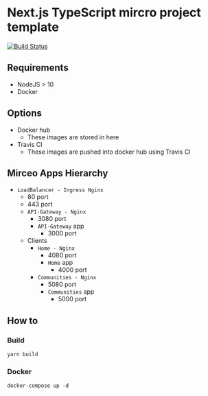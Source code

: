 # Next.js TypeScript mircro project template

[![Build Status](https://travis-ci.com/Seolhun/micro-next.svg?token=5xc2cpwdTL4RZzhfYDZ9&branch=master)](https://travis-ci.com/Seolhun/micro-next)

## Requirements

- NodeJS > 10
- Docker

## Options

- Docker hub
  - These images are stored in here
- Travis CI
  - These images are pushed into docker hub using Travis CI

## Mirceo Apps Hierarchy

- `LoadBalancer - Ingress Nginx`
  - 80 port
  - 443 port
  - `API-Gateway - Nginx`
    - 3080 port
    - `API-Gateway` app
      - 3000 port
  - Clients
    - `Home - Nginx`
      - 4080 port
      - `Home` app
        - 4000 port
    - `Communities - Nginx`
      - 5080 port
      - `Communities` app
        - 5000 port

## How to

### Build

```
yarn build
```

### Docker

```
docker-compose up -d
```
